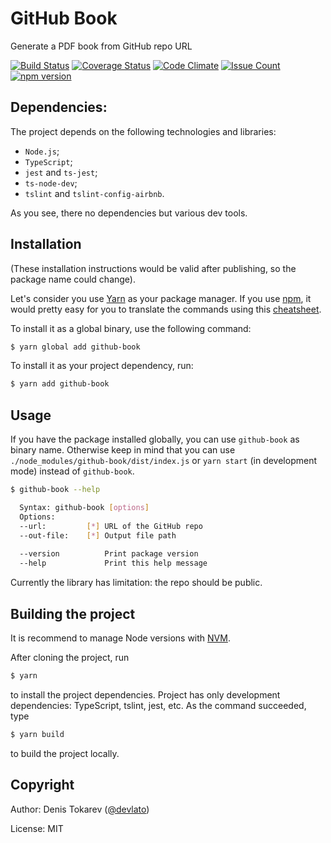 # GitHub Book

Generate a PDF book from GitHub repo URL

[![Build Status](https://travis-ci.org/devlato/github-book.svg?branch=master)](https://travis-ci.org/devlato/github-book)
[![Coverage Status](https://coveralls.io/repos/github/devlato/github-book/badge.svg?branch=master)](https://coveralls.io/github/devlato/github-book?branch=master)
[![Code Climate](https://codeclimate.com/github/devlato/github-book/badges/gpa.svg)](https://codeclimate.com/github/devlato/github-book)
[![Issue Count](https://codeclimate.com/github/devlato/github-book/badges/issue_count.svg)](https://codeclimate.com/github/devlato/github-book)
[![npm version](https://badge.fury.io/js/github-book.svg)](https://badge.fury.io/js/github-book)


## Dependencies:

The project depends on the following technologies and libraries:
* `Node.js`;
* `TypeScript`;
* `jest` and `ts-jest`;
* `ts-node-dev`;
* `tslint` and `tslint-config-airbnb`.

As you see, there no dependencies but various dev tools.


## Installation

(These installation instructions would be valid after publishing, so the package name could change).

Let's consider you use [Yarn](https://yarnpkg.com/) as your package manager. If you use [npm](https://www.npmjs.com/), 
it would pretty easy for you to translate the commands using 
this [cheatsheet](https://github.com/areai51/yarn-cheatsheet).

To install it as a global binary, use the following command:

```sh
$ yarn global add github-book
```

To install it as your project dependency, run:

```sh
$ yarn add github-book
```


## Usage

If you have the package installed globally, you can use `github-book` as binary name. Otherwise keep 
in mind that you can use `./node_modules/github-book/dist/index.js` or `yarn start` (in development mode) 
instead of `github-book`.

```sh
$ github-book --help

  Syntax: github-book [options]
  Options:
  --url:         [*] URL of the GitHub repo
  --out-file:    [*] Output file path
  
  --version          Print package version
  --help             Print this help message
```

Currently the library has limitation: the repo should be public.


## Building the project

It is recommend to manage Node versions with [NVM](https://github.com/creationix/nvm).

After cloning the project, run

```sh
$ yarn
``` 

to install the project dependencies. Project has only development dependencies: TypeScript, tslint, jest, etc.
As the command succeeded, type

```sh
$ yarn build
```

to build the project locally.
 

## Copyright

Author: Denis Tokarev ([@devlato](https://github.com/devlato))

License: MIT
